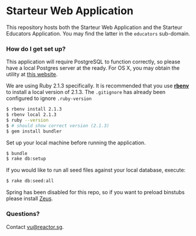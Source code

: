# Starteur Web Application #

This repository hosts both the Starteur Web Application and the Starteur Educators Application.
You may find the latter in the `educators` sub-domain.

### How do I get set up? ###

This application will require PostgreSQL to function correctly, so please have a local Postgres
server at the ready. For OS X, you may obtain the utility at [this website](http://postgresapp.com/).

We are using Ruby 2.1.3 specifically. It is recommended that you use
**[rbenv](https://github.com/rbenv/rbenv)** to install a local version
of 2.1.3. The `.gitignore` has already been configured to ignore `.ruby-version`

```bash
$ rbenv install 2.1.3
$ rbenv local 2.1.3
$ ruby --version
$ # should show correct version (2.1.3)
$ gem install bundler
```

Set up your local machine before running the application.
```bash
$ bundle
$ rake db:setup
```

If you would like to run all seed files against your local database, execute:
```bash
$ rake db:seed:all
```

Spring has been disabled for this repo, so if you want to preload binstubs please
install [Zeus](https://github.com/burke/zeus).

### Questions? ###

Contact [vu@reactor.sg](mailto:vu@reactor.sg).
